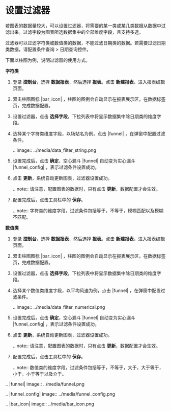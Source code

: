 # 设置过滤器

若图表的数据量较大，可以设置过滤器，将需要的某一类或某几类数据从数据中过滤出来。过滤字段为图表所选数据集中的全部维度字段，且支持多选。

过滤器可以过滤字符类或数值类的数据，不能过滤日期类的数据。若需要过滤日期类数据，请配置条件查询 > 日期查询控件。

下面以柱图为例，说明过滤器的使用方式。

**字符类**

1. 登录 **控制台**，选择 **数据报表**，然后选择 **报表**。点击 **新建报表**，进入报表编辑页面。

2. 双击柱图图标 |bar_icon| ，柱图的图例会自动显示在报表展示区。在数据标签页，完成数据配置。

3. 设置过滤器，点击 **选择字段**，下拉列表中将显示数据集中除日期类的维度字段。

4. 选择某个字符类维度字段，以场站名为例，点击 |funnel| ，在弹窗中配置过滤条件。

   .. image:: ../media/data_filter_string.png

5. 设置完成后，点击 **确定**，空心漏斗 |funnel| 自动变为实心漏斗 |funnel_config| ，表示过滤条件设置成功。

6. 点击 **更新**，系统自动更新图表，过滤器设置成功。

   .. note:: 请注意，配置图表的数据时，只有点击 **更新**，数据配置才会生效。

7. 配置完成后，点击工具栏中的 **保存**。

   .. note:: 字符类的维度字段，过滤条件包括等于，不等于，模糊匹配以及模糊不匹配。

**数值类**

1. 登录 **控制台**，选择 **数据报表**，然后选择 **报表**。点击 **新建报表**，进入报表编辑页面。

2. 双击柱图图标 |bar_icon| ，柱图的图例会自动显示在报表展示区。在数据标签页，完成数据配置。

3. 设置过滤器，点击 **选择字段**，下拉列表中将显示数据集中除日期类的维度字段。

4. 选择某个数值类维度字段，以平均风速为例，点击 |funnel| ，在弹窗中配置过滤条件。

   .. image:: ../media/data_filter_numerical.png

5. 设置完成后，点击 **确定**，空心漏斗 |funnel| 自动变为实心漏斗 |funnel_config| ，表示过滤条件设置成功。

6. 点击 **更新**，系统自动更新图表，过滤器设置成功。

   .. note:: 请注意，配置图表的数据时，只有点击 **更新**，数据配置才会生效。

7. 配置完成后，点击工具栏中的 **保存**。

   .. note:: 数值类的维度字段，过滤条件包括等于，不等于，大于，大于等于，小于，小于等于以及介于。

.. |funnel| image:: ../media/funnel.png

.. |funnel_config| image:: ../media/funnel_config.png

.. |bar_icon| image:: ../media/bar_icon.png

<!--end-->
